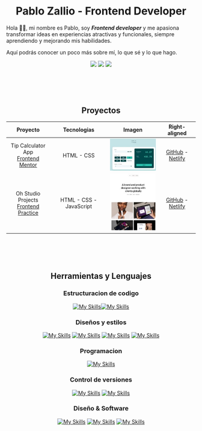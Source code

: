 



<center> <h1> Pablo Zallio - Frontend Developer </h1> </center>


 Hola 🙋‍♂️, mi nombre es Pablo, soy ***Frontend developer*** y me apasiona transformar ideas en experiencias atractivas y funcionales, siempre aprendiendo y mejorando mis habilidades.

Aquí podrás conocer un poco más sobre mí, lo que sé y lo que hago.

<center>
<a href="https://github.com/Pablo-Zallio-Dev"><img src="https://img.shields.io/badge/GitHub-grey?style=plastic&logo=github&logoColor=white&labelColor=black"></a>
<a href="https://www.linkedin.com/in/pablo-zallio-140b83278/"><img src="https://img.shields.io/badge/Linkedin-blue?style=plastic&logo=linkedin&logoColor=white&labelColor=black"></a>
<a href="mailto:pablozalliodev@gmail.com"><img src="https://img.shields.io/badge/Gmail-red?style=plastic&logo=gmail&logoColor=white&labelColor=black
"></a>

</center>


<center><h2 style="margin-top: 100px">Proyectos</center>


<div align="center">

| Proyecto | Tecnologias | Imagen | Right-aligned |
| :---:    |     :---:      |           :---: |          :---: |
| Tip Calculator App <br> [Frontend Mentor](https://www.frontendmentor.io/challenges/tip-calculator-app-ugJNGbJUX)    | HTML - CSS     |  ![](./thumbnail-proyects/tip-calculator-app.jpg)   | [GitHub](https://github.com/Pablo-Zallio-Dev/meet__landing__page) - [Netlify](https://landingmeet.netlify.app/)     |
| Oh Studio Projects <br> [Frontend Practice](https://www.frontendpractice.com/projects/oh-studio)      | HTML - CSS - JavaScript |  ![](./thumbnail-proyects/oh-studio.jpg)      | [GitHub](https://github.com/Pablo-Zallio-Dev/oh-studio) - [Netlify](https://oh-studio-landing.netlify.app/)      |

</div>




<!-- Newsletter sign-up form with success message -->
<center><h2 style="margin-top: 100px">Herramientas y Lenguajes</center>

<center>

### Estructuracion de codigo

[![My Skills](https://skillicons.dev/icons?i=html)](https://developer.mozilla.org/es/docs/Glossary/HTML5)[![My Skills](https://skillicons.dev/icons?i=md)](https://www.markdownguide.org/)

### Diseños y estilos
[![My Skills](https://skillicons.dev/icons?i=css)](https://developer.mozilla.org/es/docs/Web/CSS)
[![My Skills](https://skillicons.dev/icons?i=tailwind)](https://tailwindcss.com/)
[![My Skills](https://skillicons.dev/icons?i=bootstrap)](https://getbootstrap.com/)
[![My Skills](https://skillicons.dev/icons?i=sass)](https://sass-lang.com/)

### Programacion
[![My Skills](https://skillicons.dev/icons?i=js)](https://developer.mozilla.org/es/docs/Web/JavaScript)

### Control de versiones
[![My Skills](https://skillicons.dev/icons?i=github)](https://github.com/)
[![My Skills](https://skillicons.dev/icons?i=git)](https://git-scm.com/)



### Diseño & Software
[![My Skills](https://skillicons.dev/icons?i=figma)](https://www.figma.com/)
[![My Skills](https://skillicons.dev/icons?i=ps)](https://es.wikipedia.org/wiki/Adobe_Photoshop)
[![My Skills](https://skillicons.dev/icons?i=vscode)](https://code.visualstudio.com/)







